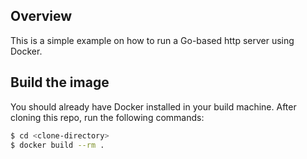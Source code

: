 ## Overview
This is a simple example on how to run a Go-based http server using Docker.

## Build the image
You should already have Docker installed in your build machine. After cloning this repo, run the following commands:
```bash
$ cd <clone-directory>
$ docker build --rm .
```
